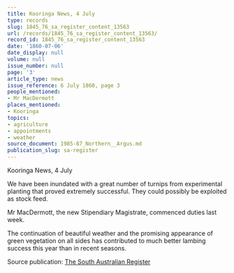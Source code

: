 ```yaml
---
title: Kooringa News, 4 July
type: records
slug: 1845_76_sa_register_content_13563
url: /records/1845_76_sa_register_content_13563/
record_id: 1845_76_sa_register_content_13563
date: '1860-07-06'
date_display: null
volume: null
issue_number: null
page: '3'
article_type: news
issue_reference: 6 July 1860, page 3
people_mentioned:
- Mr MacDermott
places_mentioned:
- Kooringa
topics:
- agriculture
- appointments
- weather
source_document: 1985-87_Northern__Argus.md
publication_slug: sa-register
---
```


Kooringa News, 4 July

We have been inundated with a great number of turnips from experimental planting that proved extremely successful.  They could possibly be exploited as stock feed.

Mr MacDermott, the new Stipendiary Magistrate, commenced duties last week.

The continuation of beautiful weather and the promising appearance of green vegetation on all sides has contributed to much better lambing success this year than in recent seasons.

Source publication: [The South Australian Register](/publications/sa-register/)
